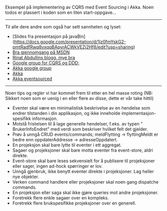 Eksempel på implementering av CQRS med Event Sourcing i Akka. Noen todos er plassert i koden som en liten start-oppgave...

* * *
Til alle dere andre som også har sett sannheten og lyset:
*   [Slides fra presentasjon på javaBin] (https://docs.google.com/presentation/d/1jz0fmYskG2-pmtRadfRwq8vxqqBApyrACWkVEZj2Hf8/edit?usp=sharing)
*   [Bra gjennomgang på MSDN](http://msdn.microsoft.com/en-us/library/jj554200.aspx) 
*   [Rinat Abdullins blogg, mye bra](http://abdullin.com/) 
*   [Google group for CQRS og DDD:](https://groups.google.com/forum/?fromgroups#!forum/dddcqrs) 
*   [Akka google group](https://groups.google.com/forum/?fromgroups#!forum/akka-user) 
*   [Akka](http://akka.io/)
*   [Akka eventsourced](https://github.com/eligosource/eventsourced)

* * *
Noen tips og regler vi har kommet frem til etter en hel masse roting (NB: Sikkert noen som er uenig i en eller flere av disse, dette er vår take hittil)

*   Eventer skal være en minimalistisk beskrivelse av en hendelse som endrer tilstanden i din applikasjon, og ikke inneholde implementasjon-spesifikk informasjon.
*   Motstå fristelsen til å lage generelle hendelser, f.eks. av typen " BrukerInfoEndret" med verdi som beskriver hvilket felt det gjelder.
*   Prøv å unngå CRUD events/commands; meldFlytting -> flyttingMeldt er bedre enn oppdaterAddresse -> adresseOppdatert.
*   En projeksjon skal bare lytte til eventer i ett aggregat.
*   Sagaer og projeksjoner skal bare motta eventer fra event-store, aldri direkte.
*   Event-store skal bare leses sekvensielt for å publisere til projeksjoner eller sager, ingen ad-hock spørringer er lov.
*   Unngå gjenbruk, ikke benytt eventer direkte i projeksjoner. Lag heller nye objekter.
*   Verken command handlere eller projeksjoner skal noen gang dispatche commands.
*   En projeksjon eller saga skal ikke gjøre queries mot andre projeksjoner.
*   Foretrekk flere enkle sagaer over en kompleks.
*   Foretrekk flere brukspesifikke projeksjoner over en generell.
